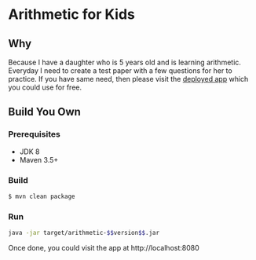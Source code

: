 # Arithmetic for Kids

## Why
Because I have a daughter who is 5 years old and is learning arithmetic. Everyday I need to create a test paper with a few questions for her to practice. If you have same need, then please visit the [deployed app](https://arithmetic-for-kids.herokuapp.com) which you could use for free. 

## Build You Own

### Prerequisites
* JDK 8
* Maven 3.5+

### Build 
```bash
$ mvn clean package
```

### Run
```bash
java -jar target/arithmetic-$$version$$.jar
```
Once done, you could visit the app at http://localhost:8080


